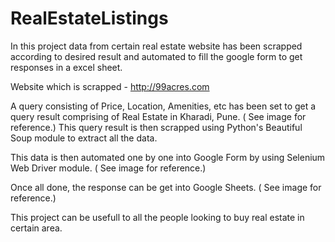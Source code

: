 # RealEstateListings
In this project data from certain real estate website has been scrapped according to desired result and automated to fill the google form to get responses in a excel sheet.

Website which is scrapped - http://99acres.com

A query consisting of Price, Location, Amenities, etc has been set to get a query result comprising of Real Estate in Kharadi, Pune. ( See image for reference.)
This query result is then scrapped using Python's Beautiful Soup module to extract all the data.

This data is then automated one by one into Google Form by using Selenium Web Driver module. ( See image for reference.)

Once all done, the response can be get into Google Sheets. ( See image for reference.)

This project can be usefull to all the people looking to buy real estate in certain area.
